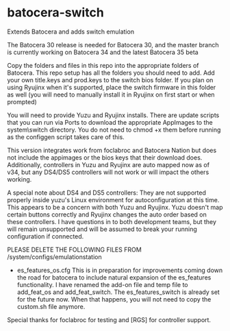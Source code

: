 # batocera-switch
Extends Batocera and adds switch emulation

The Batocera 30 release is needed for Batocera 30, and the master branch is currently working on Batocera 34 and the latest Batocera 35 beta

Copy the folders and files in this repo into the appropriate folders of Batocera.  This repo setup has all the folders you should need to add.  Add your own title.keys and prod.keys to the switch bios folder.  If you plan on using Ryujinx when it's supported, place the switch firmware in this folder as well (you will need to manually install it in Ryujinx on first start or when prompted)

You will need to provide Yuzu and Ryujinx installs.  There are update scripts that you can run via Ports to download the appropriate AppImages to the system\switch directory.  You do not need to chmod +x them before running as the configgen script takes care of this.  

This version integrates work from foclabroc and Batocera Nation but does not include the appimages or the bios keys that their download does.  Additionally, controllers in Yuzu and Ryujinx are auto mapped now as of v34, but any DS4/DS5 controllers will not work or will impact the others working.  

A special note about DS4 and DS5 controllers: They are not supported properly inside yuzu's Linux environment for autoconfiguration at this time.  This appears to be a concern with both Yuzu and Ryujinx.  Yuzu doesn't map certain buttons correctly and Ryujinx changes the auto order based on these controllers.  I have questions in to both development teams, but they will remain unsupported and will be assumed to break your running configuration if connected. 

PLEASE DELETE THE FOLLOWING FILES FROM /system/configs/emulationstation
- es_features_os.cfg
This is in preparation for improvements coming down the road for batocera to include natural expansion of the es_features functionality.  I have renamed the add-on file and temp file to add_feat_os and add_feat_switch.  The es_features_switch is already set for the future now.  When that happens, you will not need to copy the custom.sh file anymore.  

Special thanks for foclabroc for testing and [RGS] for controller support. 